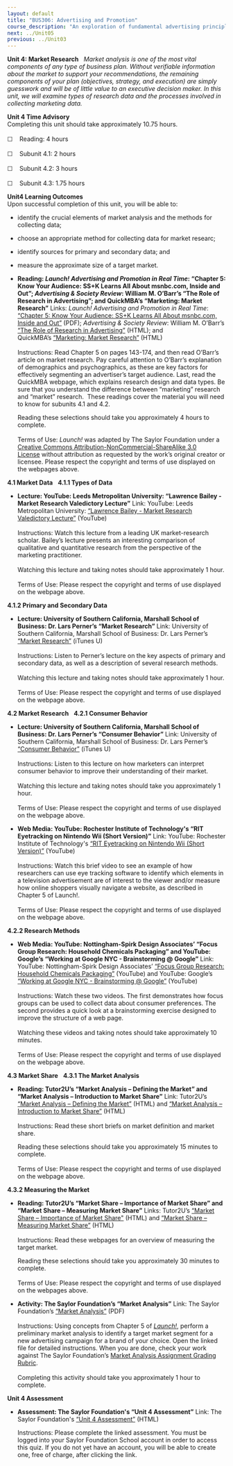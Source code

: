 ```yaml
---
layout: default
title: "BUS306: Advertising and Promotion"
course_description: "An exploration of fundamental advertising principles and the role advertising plays in the promotional mix, with particular emphasis on identifying the unique characteristics of advertising and examining familiar marketing concepts using an advertising framework."
next: ../Unit05
previous: ../Unit03
---
```

**Unit 4: Market Research** <span id="4"></span> 
*Market analysis is one of the most vital components of any type of
business plan. Without verifiable information about the market to
support your recommendations, the remaining components of your plan
(objectives, strategy, and execution) are simply guesswork and will be
of little value to an executive decision maker. In this unit, we will
examine types of research data and the processes involved in collecting
marketing data.*

**Unit 4 Time Advisory**  
Completing this unit should take approximately 10.75 hours.  
    
 ☐    Reading: 4 hours  
    
 ☐    Subunit 4.1: 2 hours  
    
 ☐    Subunit 4.2: 3 hours  
    
 ☐    Subunit 4.3: 1.75 hours

**Unit4 Learning Outcomes**  
Upon successful completion of this unit, you will be able to:
-   identify the crucial elements of market analysis and the methods for
    collecting data;
-   choose an appropriate method for collecting data for market researc;
-   identify sources for primary and secondary data; and
-   measure the approximate size of a target market.

-   **Reading: *Launch! Advertising and Promotion in Real Time*:
    “Chapter 5: Know Your Audience: SS+K Learns All About msnbc.com,
    Inside and Out”; *Advertising & Society Review*: William M. O’Barr’s
    “The Role of Research in Advertising”; and QuickMBA’s “Marketing:
    Market Research”**
    Links: *Launch! Advertising and Promotion in Real Time*: [“Chapter
    5: Know Your Audience: SS+K Learns All About msnbc.com, Inside and
    Out”](http://www.saylor.org/site/textbooks/Launch!%20Advertising%20and%20Promotion%20in%20Real%20Time.pdf)
    (PDF); *Advertising & Society Review*: William M. O’Barr’s [“The
    Role of Research in
    Advertising”](http://muse.jhu.edu/journals/asr/v007/7.4unit10.html) (HTML);
    and QuickMBA’s [“Marketing: Market
    Research”](http://www.quickmba.com/marketing/research/) (HTML)  
        
     Instructions: Read Chapter 5 on pages 143-174, and then read
    O’Barr’s article on market research. Pay careful attention to
    O’Barr’s explanation of demographics and psychographics, as these
    are key factors for effectively segmenting an advertiser’s target
    audience. Last, read the QuickMBA webpage, which explains research
    design and data types. Be sure that you understand the difference
    between “marketing” research and “market” research.  These readings
    cover the material you will need to know for subunits 4.1 and 4.2.  
      
     Reading these selections should take you approximately 4 hours to
    complete.  
        
     Terms of Use: *Launch!* was adapted by The Saylor Foundation under
    a [Creative Commons Attribution-NonCommercial-ShareAlike 3.0
    License](http://creativecommons.org/licenses/by-nc-sa/3.0/) without
    attribution as requested by the work’s original creator or
    licensee. Please respect the copyright and terms of use displayed on
    the webpages above. 

**4.1 Market Data** <span id="4.1"></span> 
**4.1.1 Types of Data** <span id="4.1.1"></span> 
-   **Lecture: YouTube: Leeds Metropolitan University: “Lawrence
    Bailey - Market Research Valedictory Lecture”**
    Link: YouTube: Leeds Metropolitan University: [“Lawrence Bailey -
    Market Research Valedictory
    Lecture”](http://www.youtube.com/watch?v=WdQREwSRu7g) (YouTube)  
        
     Instructions: Watch this lecture from a leading UK market-research
    scholar. Bailey’s lecture presents an interesting comparison of
    qualitative and quantitative research from the perspective of the
    marketing practitioner.  
        
     Watching this lecture and taking notes should take approximately 1
    hour.  
        
     Terms of Use: Please respect the copyright and terms of use
    displayed on the webpage above.

**4.1.2 Primary and Secondary Data** <span id="4.1.2"></span> 
-   **Lecture: University of Southern California, Marshall School of
    Business: Dr. Lars Perner’s “Market Research”**
    Link: University of Southern California, Marshall School of
    Business: Dr. Lars Perner’s [“Market
    Research”](http://deimos3.apple.com/WebObjects/Core.woa/Browse/usc.edu.2336280737?i=1124876461)
    (iTunes U)  
        
     Instructions: Listen to Perner’s lecture on the key aspects of
    primary and secondary data, as well as a description of several
    research methods.  
        
     Watching this lecture and taking notes should take approximately 1
    hour.  
        
     Terms of Use: Please respect the copyright and terms of use
    displayed on the webpage above.

**4.2 Market Research** <span id="4.2"></span> 
**4.2.1 Consumer Behavior** <span id="4.2.1"></span> 
-   **Lecture: University of Southern California, Marshall School of
    Business: Dr. Lars Perner’s “Consumer Behavior”**
    Link: University of Southern California, Marshall School of
    Business: Dr. Lars Perner’s [“Consumer
    Behavior”](https://itunes.apple.com/itunes-u/marketing-fundamentals-buad/id423483727?mt=10#ls=1)
    (iTunes U)  
        
     Instructions: Listen to this lecture on how marketers can interpret
    consumer behavior to improve their understanding of their market.  
        
     Watching this lecture and taking notes should take you
    approximately 1 hour.  
         
     Terms of Use: Please respect the copyright and terms of use
    displayed on the webpage above.

-   **Web Media: YouTube: Rochester Institute of Technology's “RIT
    Eyetracking on Nintendo Wii (Short Version)”**
    Link: YouTube: Rochester Institute of Technology's [“RIT Eyetracking
    on Nintendo Wii (Short
    Version)”](http://www.youtube.com/watch?v=Y0Fv_pfE8CI) (YouTube)  
        
     Instructions: Watch this brief video to see an example of how
    researchers can use eye tracking software to identify which elements
    in a television advertisement are of interest to the viewer and/or
    measure how online shoppers visually navigate a website, as
    described in Chapter 5 of Launch!.   
        
     Terms of Use: Please respect the copyright and terms of use
    displayed on the webpage above.

**4.2.2 Research Methods** <span id="4.2.2"></span> 
-   **Web Media: YouTube: Nottingham-Spirk Design Associates’ “Focus
    Group Research: Household Chemicals Packaging” and YouTube: Google’s
    “Working at Google NYC - Brainstorming @ Google”**
    Link: YouTube: Nottingham-Spirk Design Associates’ [“Focus Group
    Research: Household Chemicals
    Packaging”](http://www.youtube.com/watch?v=-C35azLE2Kk) (YouTube)
    and YouTube: Google’s [“Working at Google NYC - Brainstorming @
    Google”](http://www.youtube.com/watch?v=VzMPV3YEI_8) (YouTube)  
        
     Instructions: Watch these two videos. The first demonstrates how
    focus groups can be used to collect data about consumer preferences.
    The second provides a quick look at a brainstorming exercise
    designed to improve the structure of a web page.   
        
     Watching these videos and taking notes should take approximately 10
    minutes.  
        
     Terms of Use: Please respect the copyright and terms of use
    displayed on the webpage above.

**4.3 Market Share** <span id="4.3"></span> 
**4.3.1 The Market Analysis** <span id="4.3.1"></span> 
-   **Reading: Tutor2U’s “Market Analysis – Defining the Market” and
    “Market Analysis – Introduction to Market Share”**
    Link: Tutor2U’s [“Market Analysis – Defining the
    Market”](http://tutor2u.net/business/marketing/market_analysis_defining.asp)
    (HTML) and [“Market Analysis – Introduction to Market
    Share”](http://tutor2u.net/business/marketing/market_analysis_marketshare_intro.asp) (HTML)  
        
     Instructions: Read these short briefs on market definition and
    market share.  
      
     Reading these selections should take you approximately 15 minutes
    to complete.  
        
     Terms of Use: Please respect the copyright and terms of use
    displayed on the webpage above.

**4.3.2 Measuring the Market** <span id="4.3.2"></span> 
-   **Reading: Tutor2U’s “Market Share – Importance of Market Share” and
    “Market Share – Measuring Market Share”**
    Links: Tutor2U’s [“Market Share – Importance of Market
    Share"](http://tutor2u.net/business/marketing/market_analysis_marketshare_importance.asp)
    (HTML) and [“Market Share – Measuring Market
    Share”](http://tutor2u.net/business/marketing/market_analysis_marketshare_measuring.asp)
    (HTML)  
        
     Instructions: Read these webpages for an overview of measuring the
    target market.  
      
     Reading these selections should take you approximately 30 minutes
    to complete.  
        
     Terms of Use: Please respect the copyright and terms of use
    displayed on the webpages above.

-   **Activity: The Saylor Foundation’s “Market Analysis”**
    Link: The Saylor Foundation’s [“Market
    Analysis”](http://www.saylor.org/site/wp-content/uploads/2012/06/BUS306-Activity-4.2.3-FINAL.pdf) (PDF)  
        
     Instructions: Using concepts from Chapter 5 of
    *[Launch!](http://www.saylor.org/site/textbooks/Launch!%20Advertising%20and%20Promotion%20in%20Real%20Time.pdf)*,
    perform a preliminary market analysis to identify a target market
    segment for a new advertising campaign for a brand of your choice.
    Open the linked file for detailed instructions. When you are done,
    check your work against The Saylor Foundation’s [Market Analysis
    Assignment Grading
    Rubric](http://www.saylor.org/site/wp-content/uploads/2012/06/BUS306-Activity-4.2.3-GRADINGRUBRIC-FINAL.pdf).  
        
     Completing this activity should take you approximately 1 hour to
    complete.

**Unit 4 Assessment** <span id="4.4"></span> 
-   **Assessment: The Saylor Foundation's “Unit 4 Assessment”**
    Link: The Saylor Foundation's [“Unit 4
    Assessment”](http://school.saylor.org/mod/quiz/view.php?id=1060) (HTML)  
      
     Instructions: Please complete the linked assessment. You must be
    logged into your Saylor Foundation School account in order to access
    this quiz. If you do not yet have an account, you will be able to
    create one, free of charge, after clicking the link.


